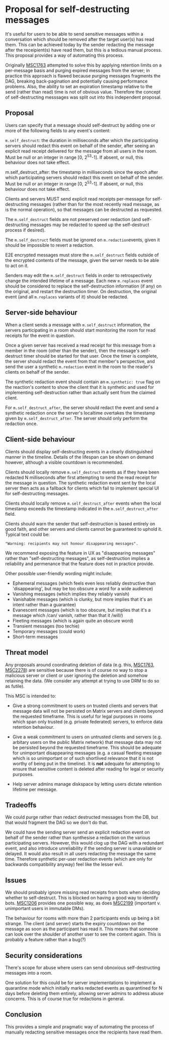 # Proposal for self-destructing messages

It's useful for users to be able to send sensitive messages within a
conversation which should be removed after the target user(s) has read them.
This can be achieved today by the sender redacting the message after the
receipient(s) have read them, but this is a tedious manual process. This
proposal provides a way of automating this process.

Originally [MSC1763](https://github.com/matrix-org/matrix-doc/pull/1763)
attempted to solve this by applying retention limits on a per-message basis
and purging expired messages from the server; in practice this approach is
flawed because purging messages fragments the DAG, breaking back-pagination
and potentially causing performance problems.  Also, the ability to set an
expiration timestamp relative to the send (rather than read) time is not of
obvious value.  Therefore the concept of self-destructing messsages was
split out into this independent proposal.

## Proposal

Users can specify that a message should self-destruct by adding one or more of
the following fields to any event's content:

`m.self_destruct`:
  the duration in milliseconds after which the participating servers should
  redact this event on behalf of the sender, after seeing an explicit read
  receipt delivered for the message from all users in the room. Must be null
  or an integer in range [0, 2<sup>53</sup>-1]. If absent, or null, this
  behaviour does not take effect.

 m.self_destruct_after:
  the timestamp in milliseconds since the epoch after which participating
  servers should redact this event on behalf of the sender. Must be null
  or an integer in range [0, 2<sup>53</sup>-1]. If absent, or null, this
  behaviour does not take effect.

Clients and servers MUST send explicit read receipts per-message for
self-destructing messages (rather than for the most recently read message,
as is the normal operation), so that messages can be destructed as requested.

The `m.self_destruct` fields are not preserved over redaction (and
self-destructing messages may be redacted to speed up the self-destruct
process if desired).

The `m.self_destruct` fields must be ignored on `m.redaction`events, given it
should be impossible to revert a redaction.

E2E encrypted messages must store the `m.self_destruct` fields outside of the
encrypted contents of the message, given the server needs to be able to act on
it.

Senders may edit the `m.self_destruct` fields in order to retrospectively
change the intended lifetime of a message.  Each new `m.replaces` event should
be considered to replace the self-destruction information (if any) on the
original, and restart the destruction timer.  On destruction, the original
event (and all `m.replaces` variants of it) should be redacted.

## Server-side behaviour

When a client sends a message with `m.self_destruct` information, the servers
participating in a room should start monitoring the room for read receipts for
the event in question.

Once a given server has received a read receipt for this message from a member
in the room (other than the sender), then the message's self-destruct timer
should be started for that user.  Once the timer is complete, the server
should redact the event from that member's perspective, and send the user a
synthetic `m.redaction` event in the room to the reader's clients on behalf of
the sender.

The synthetic redaction event should contain an `m.synthetic: true` flag on
the reaction's content to show the client that it is synthetic and used for
implementing self-destruction rather than actually sent from the claimed
client.

For `m.self_destruct_after`, the server should redact the event and send a
synthetic redaction once the server's localtime overtakes the timestamp given
by `m.self_destruct_after`. The server should only perform the redaction once.

## Client-side behaviour

Clients should display self-destructing events in a clearly distinguished
manner in the timeline.  Details of the lifespan can be shown on demand
however, although a visible countdown is recommended.

Clients should locally remove `m.self_destruct` events as if they have been
redacted N milliseconds after first attempting to send the read receipt for the
message in question.  The synthetic redaction event sent by the local server
then acts as a fallback for clients which fail to implement special UI for
self-destructing messages.

Clients should locally remove `m.self_destruct_after` events when the local
timestamp exceeds the timestamp indicated in the `m.self_destruct_after`
field.

Clients should warn the sender that self-destruction is based entirely on good
faith, and other servers and clients cannot be guaranteed to uphold it.
Typical text could be:

	"Warning: recipients may not honour disappearing messages".

We recommend exposing the feature in UX as "disappearing messages" rather than
"self-destructing messages", as self-destruction implies a reliability and
permenance that the feature does not in practice provide.

Other possible user-friendly wording might include:
 * Ephemeral messages (which feels even less reliably destructive than
   'disappearing', but may be too obscure a word for a wide audience)
 * Vanishing messages (which implies they reliably vanish)
 * Vanishable messages (which is clunky, but more implies that it's an intent
   rather than a guarantee)
 * Evanescent messages (which is too obscure, but implies that it's a message
   which /can/ vanish, rather than that it /will/)
 * Fleeting messages (which is again quite an obscure word)
 * Transient messages (too techie)
 * Temporary messages (could work)
 * Short-term messages

## Threat model

Any proposals around coordinating deletion of data (e.g. this,
[MSC1763](https://github.com/matrix-org/matrix-doc/issues/1763),
[MSC2278](https://github.com/matrix-org/matrix-doc/issues/2278)) are sensitive
because there is of course no way to stop a malicious server or client or user
ignoring the deletion and somehow retaining the data. (We consider any attempt
at trying to use DRM to do so as futile).

This MSC is intended to:

 * Give a strong commitment to users on trusted clients and servers that
   message data will not be persisted on Matrix servers and clients beyond the
   requested timeframe.  This is useful for legal purposes in rooms which span
   only trusted (e.g. private federated) servers, to enforce data retention
   behaviour.

 * Give a weak commitment to users on untrusted clients and servers (e.g.
   arbitary users on the public Matrix network) that message data may not be
   persisted beyond the requested timeframe.  This should be adequate for
   unimportant disappearing messages (e.g. a casual fleeting message which is so
   unimportant or of such shortlived relevance that it is not worthy of being put
   in the timeline).  It is **not** adequate for attempting to ensure that
   sensitive content is deleted after reading for legal or security purposes.

 * Help server admins manage diskspace by letting users dictate retention
   lifetime per message.

## Tradeoffs

We could purge rather than redact destructed messages from the DB, but that
would fragment the DAG so we don't do that.

We could have the sending server send an explicit redaction event on behalf of
the sender rather than synthesise a redaction on the various participating
servers.  However, this would clog up the DAG with a redundant event, and also
introduce unreliability if the sending server is unavailable or delayed.  It
would  also result in all users redacting the message the same time. Therefore
synthetic per-user redaction events (which are only for backwards
compatibility anyway) feel like the lesser evil.

## Issues

We should probably ignore missing read receipts from bots when deciding
whether to self-destruct.  This is blocked on having a good way to identify
bots.  [MSC1206](https://github.com/matrix-org/matrix-doc/pull/1206) provides
one possible way, as does
[MSC2199](https://github.com/matrix-org/matrix-doc/pull/2199) (important v.
unimportant users in immutable DMs).

The behaviour for rooms with more than 2 participants ends up being a bit
strange. The client (and server) starts the expiry countdown on the message as
soon as the participant has read it.  This means that someone can look over
the shoulder of another user to see the content again.  This is probably a
feature rather than a bug(?)

## Security considerations

There's scope for abuse where users can send obnoxious self-destructing messages
into a room.

One solution for this could be for server implementations to implement a
quarantine mode which initially marks redacted events as quarantined for N days
before deleting them entirely, allowing server admins to address abuse concerns.
This is of course true for redactions in general.

## Conclusion

This provides a simple and pragmatic way of automating the process of manually
redacting sensitive messages once the recipients have read them.
